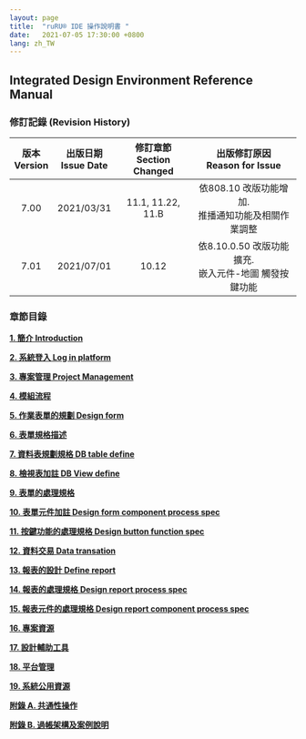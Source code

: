 ```yaml
---
layout: page
title:  "ruRU® IDE 操作說明書 "
date:   2021-07-05 17:30:00 +0800
lang: zh_TW
---
```

## Integrated Design Environment  Reference Manual


### **修訂記錄** (Revision History)

| 版本<br>Version<br> |出版日期<br>Issue Date <br>|修訂章節<br>Section Changed<br>|出版修訂原因<br>Reason for Issue<br>|
| :-: | :-: | :-: | :-: |
|7.00|2021/03/31|11.1, 11.22, 11.B|依808.10 改版功能增加.<br>推播通知功能及相關作業調整<br>|
|7.01|2021/07/01|10.12 |依8.10.0.50 改版功能擴充.<br>嵌入元件-地圖 觸發按鍵功能<br>|


### <a name="MainMenu" ></a> **章節目錄**
[**1.	簡介 Introduction**](01.html)

[**2.	系統登入 Log in platform**](02.html)

[**3.	專案管理 Project Management**](03.html)

[**4.	模組流程**](04.html)

[**5.	作業表單的規劃 Design form**](05.html)

[**6.	表單規格描述**](06.html)

[**7.	資料表規劃規格 DB table define**](07.html)

[**8.	檢視表加註 DB View define**](08.html)

[**9.	表單的處理規格**](09.html)

[**10.	表單元件加註 Design form component process spec**](10.html)

[**11.	按鍵功能的處理規格 Design button function spec**](11.html)

[**12.	資料交易 Data transation**](12.html)

[**13.	報表的設計 Define report**](13.html)

[**14.	報表的處理規格 Design report process spec**](14.html)

[**15.	報表元件的處理規格 Design report component process spec**](15.html)

[**16.	專案資源**](16.html)

[**17.	設計輔助工具**](17.html)

[**18.	平台管理**](18.html)

[**19.	系統公用資源**](19.html)

[**附錄 A. 共通性操作**](20.html)

[**附錄 B. 過帳架構及案例說明**](20.html#Posting_Struct)
